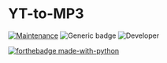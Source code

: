 # YT-to-MP3

[![Maintenance](https://img.shields.io/badge/Maintained%3F-Yes-green.svg)](https://GitHub.com/Naereen/StrapDown.js/graphs/commit-activity)
![Generic badge](https://img.shields.io/badge/Development%3f-Ongoing-green.svg)
![Developer](https://img.shields.io/badge/Developer-ChristianJude23-blue)





[![forthebadge made-with-python](http://ForTheBadge.com/images/badges/made-with-python.svg)](https://www.python.org/)
